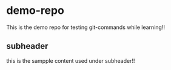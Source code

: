 # demo-repo
This is the demo repo for testing git-commands while learning!!

## subheader
this is the sampple content used under subheader!!